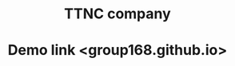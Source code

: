 # <p align="center">TTNC company</p>
# <p align="center">Demo link <group168.github.io></p>
<p align="center">
	<a href="https://github.com/bqthien599/">
</p>





